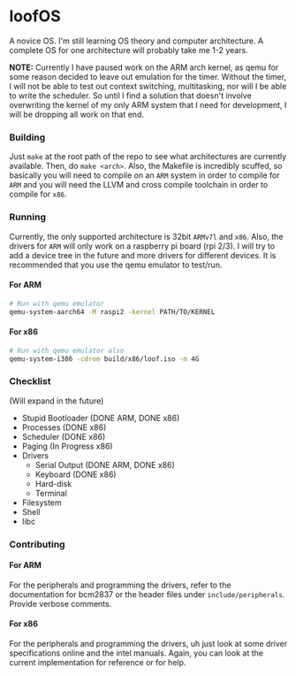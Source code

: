 # loofOS
A novice OS. I'm still learning OS theory and computer architecture. A complete OS for one architecture will probably take me 1-2 years.

**NOTE:** Currently I have paused work on the ARM arch kernel, as qemu for some reason decided to leave out emulation for the timer. Without the timer, I will not be able to test out context switching, multitasking, nor will I be able to write the scheduler. So until I find a solution that doesn't involve overwriting the kernel of my only ARM system that I need for development, I will be dropping all work on that end.

### Building
Just `make` at the root path of the repo to see what architectures are currently available. Then, do `make <arch>`. Also, the Makefile is incredibly scuffed, so basically you will need to compile on an `ARM` system in order to compile for `ARM` and you will need the LLVM and cross compile toolchain in order to compile for `x86`.

### Running
Currently, the only supported architecture is 32bit `ARMv7l` and `x86`. Also, the drivers for `ARM` will only work on a raspberry pi board (rpi 2/3). I will try to add a device tree in the future and more drivers for different devices. It is recommended that you use the qemu emulator to test/run.
#### For ARM
```sh
# Run with qemu emulator
qemu-system-aarch64 -M raspi2 -kernel PATH/TO/KERNEL
```
#### For x86
```sh
# Run with qemu emulator also
qemu-system-i386 -cdrom build/x86/loof.iso -m 4G
```

### Checklist
(Will expand in the future)
- Stupid Bootloader (DONE ARM, DONE x86)
- Processes (DONE x86)
- Scheduler (DONE x86)
- Paging (In Progress x86)
- Drivers
	- Serial Output (DONE ARM, DONE x86)
	- Keyboard (DONE x86)
	- Hard-disk
	- Terminal
- Filesystem
- Shell
- libc

### Contributing
#### For ARM
For the peripherals and programming the drivers, refer to the documentation for bcm2837 or the header files under `include/peripherals`. Provide verbose comments.
#### For x86
For the peripherals and programming the drivers, uh just look at some driver specifications online and the intel manuals. Again, you can look at the current implementation for reference or for help.
